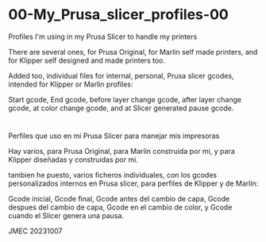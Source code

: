 # 00-My_Prusa_slicer_profiles-00
 Profiles I'm using in my Prusa Slicer to handle my printers

 There are several ones, for Prusa Original, for Marlin self made printers, and for Klipper self designed and made printers too.
 
 Added too, individual files for internal, personal, Prusa slicer gcodes, intended for Klipper or Marlin profiles:

 Start gcode, End gcode, before layer change gcode, after layer change gcode, at color change gcode, and at Slicer generated pause gcode.

#

 Perfiles que uso en mi Prusa Slicer para manejar mis impresoras

 Hay varios, para Prusa Original, para Marlin construida por mi, y para Klipper diseñadas y construidas por mi.

 tambien he puesto, varios ficheros individuales, con los gcodes personalizados internos en Prusa slicer, para perfiles de Klipper y de Marlin:

 Gcode inicial, Gcode final, Gcode antes del cambio de capa, Gcode despues del cambio de capa, Gcode en el cambio de color, y Gcode cuando el Slicer genera una pausa.

 JMEC 20231007
